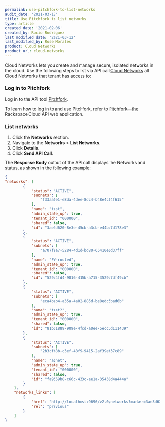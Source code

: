 ```yaml
---
permalink: use-pitchfork-to-list-networks
audit_date: '2021-03-12'
title: Use Pitchfork to list networks
type: article
created_date: '2021-02-06'
created_by: Rocio Rodriguez
last_modified_date: '2021-03-12'
last_modified_by: Rose Morales
product: Cloud Networks
product_url: cloud-networks
---
```


Cloud Networks lets you create and manage secure, isolated networks in the
cloud. Use the following steps to list via API call
[Cloud Networks](https://docs.rackspace.com/support/how-to/cloud-networks) all Cloud
Networks that tenant has access to:

### Log in to Pitchfork

Log in to the API tool [Pitchfork](https://pitchfork.rax.io/).

To learn how to log in to and use Pitchfork, refer to 
[Pitchfork—the Rackspace Cloud API web application](/support/how-to/pitchfork-the-rackspace-cloud-api-web-application).

### List networks

1. Click the **Networks** section.
2. Navigate to the **Networks** > **List Networks**.
3. Click **Details**.
4. Click **Send API Call**.

The **Response Body** output of the API call displays the Networks and status, as shown in the following example:

```json
{
"networks": [
        {
            "status": "ACTIVE", 
            "subnets": [
                "f33aa5e1-e8da-4dee-8dc4-b48e4c64f615"
            ], 
            "name": "test", 
            "admin_state_up": true, 
            "tenant_id": "000000", 
            "shared": false, 
            "id": "3ae3d620-8e3e-45cb-a3cb-e44bd7d178e3"
        }, 
        {
            "status": "ACTIVE", 
            "subnets": [
                "a707f9a7-5284-4d1d-bd80-65410e1d37ff"
            ], 
            "name": "FW-routed", 
            "admin_state_up": true, 
            "tenant_id": "000000", 
            "shared": false, 
            "id": "529d4fd4-9816-415b-a715-3529d7df49cb"
        }, 
        {
            "status": "ACTIVE", 
            "subnets": [
                "eca4bab4-a35a-4a02-885d-be8edc5bad6b"
            ], 
            "name": "test2", 
            "admin_state_up": true, 
            "tenant_id": "000000", 
            "shared": false, 
            "id": "81b11889-909e-4fcd-a0ee-5ecc3d111439"
        }, 
        {
            "status": "ACTIVE", 
            "subnets": [
                "2b3cff8b-c3ef-48f9-9415-2af39ef37c89"
            ], 
            "name": "aznet", 
            "admin_state_up": true, 
            "tenant_id": "000000", 
            "shared": false, 
            "id": "fa9559b8-c66c-433c-ae1a-35431d4a444a"
        }
    ], 
    "networks_links": [
        {
            "href": "http://localhost:9696/v2.0/networks?marker=3ae3d621-8e3e-45cb-a3cb-e44bd7d178e2&page_reverse=True", 
            "rel": "previous"
        }
    ]
}
```
